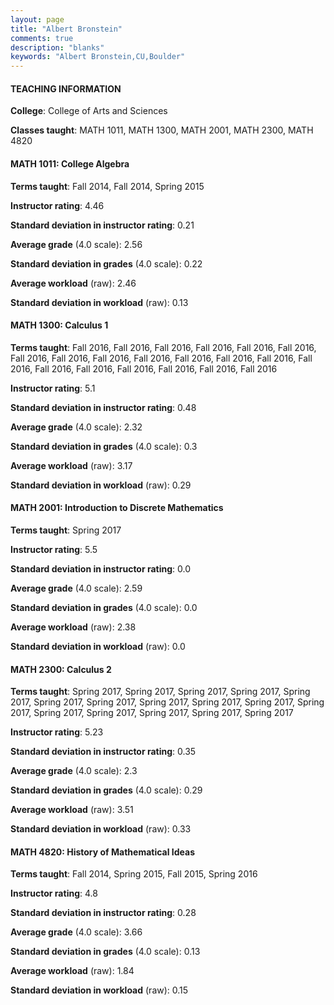 ```yaml
---
layout: page
title: "Albert Bronstein" 
comments: true
description: "blanks"
keywords: "Albert Bronstein,CU,Boulder"
---
```

<head>
<script src="https://ajax.googleapis.com/ajax/libs/jquery/2.1.3/jquery.min.js"></script>
<script src="https://dl.dropboxusercontent.com/s/pc42nxpaw1ea4o9/highcharts.js?dl=0"></script>
<!-- <script src="../assets/js/highcharts.js"></script> -->
<style type="text/css">@font-face {
	font-family: "Bebas Neue";
	src: url(https://www.filehosting.org/file/details/544349/BebasNeue Regular.otf) format("opentype");
	}
	h1.Bebas { 
		font-family: "Bebas Neue", Verdana, Tahoma;
	}
</style>
</head>
	   
#### TEACHING INFORMATION

**College**: College of Arts and Sciences

**Classes taught**: MATH 1011, MATH 1300, MATH 2001, MATH 2300, MATH 4820

#### MATH 1011: College Algebra

**Terms taught**: Fall 2014, Fall 2014, Spring 2015

**Instructor rating**: 4.46

**Standard deviation in instructor rating**: 0.21

**Average grade** (4.0 scale): 2.56

**Standard deviation in grades** (4.0 scale): 0.22

**Average workload** (raw): 2.46

**Standard deviation in workload** (raw): 0.13

#### MATH 1300: Calculus 1

**Terms taught**: Fall 2016, Fall 2016, Fall 2016, Fall 2016, Fall 2016, Fall 2016, Fall 2016, Fall 2016, Fall 2016, Fall 2016, Fall 2016, Fall 2016, Fall 2016, Fall 2016, Fall 2016, Fall 2016, Fall 2016, Fall 2016, Fall 2016, Fall 2016

**Instructor rating**: 5.1

**Standard deviation in instructor rating**: 0.48

**Average grade** (4.0 scale): 2.32

**Standard deviation in grades** (4.0 scale): 0.3

**Average workload** (raw): 3.17

**Standard deviation in workload** (raw): 0.29

#### MATH 2001: Introduction to Discrete Mathematics

**Terms taught**: Spring 2017

**Instructor rating**: 5.5

**Standard deviation in instructor rating**: 0.0

**Average grade** (4.0 scale): 2.59

**Standard deviation in grades** (4.0 scale): 0.0

**Average workload** (raw): 2.38

**Standard deviation in workload** (raw): 0.0

#### MATH 2300: Calculus 2

**Terms taught**: Spring 2017, Spring 2017, Spring 2017, Spring 2017, Spring 2017, Spring 2017, Spring 2017, Spring 2017, Spring 2017, Spring 2017, Spring 2017, Spring 2017, Spring 2017, Spring 2017, Spring 2017, Spring 2017

**Instructor rating**: 5.23

**Standard deviation in instructor rating**: 0.35

**Average grade** (4.0 scale): 2.3

**Standard deviation in grades** (4.0 scale): 0.29

**Average workload** (raw): 3.51

**Standard deviation in workload** (raw): 0.33

#### MATH 4820: History of Mathematical Ideas

**Terms taught**: Fall 2014, Spring 2015, Fall 2015, Spring 2016

**Instructor rating**: 4.8

**Standard deviation in instructor rating**: 0.28

**Average grade** (4.0 scale): 3.66

**Standard deviation in grades** (4.0 scale): 0.13

**Average workload** (raw): 1.84

**Standard deviation in workload** (raw): 0.15

